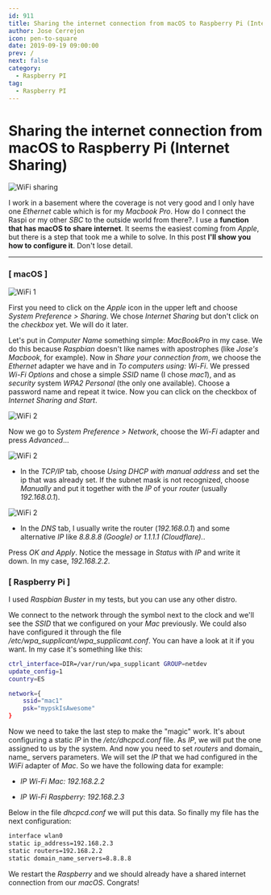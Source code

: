 ```yaml
---
id: 911
title: Sharing the internet connection from macOS to Raspberry Pi (Internet Sharing)
author: Jose Cerrejon
icon: pen-to-square
date: 2019-09-19 09:00:00
prev: /
next: false
category:
  - Raspberry PI
tag:
  - Raspberry PI
---
```


# Sharing the internet connection from macOS to Raspberry Pi (Internet Sharing)

![WiFi sharing](/images/2019/09/wifi_sharing.jpg)

I work in a basement where the coverage is not very good and I only have one *Ethernet* cable which is for my *Macbook Pro*. How do I connect the Raspi or my other *SBC* to the outside world from there?. I use a **function that has macOS to share internet**. It seems the easiest coming from *Apple*, but there is a step that took me a while to solve. In this post **I'll show you how to configure it**. Don't lose detail.

- - -
###  [ macOS ]

![WiFi 1](/images/2019/09/WiFi_00.png)

First you need to click on the *Apple* icon in the upper left and choose *System Preference > Sharing*. We chose *Internet Sharing* but don't click on the *checkbox* yet. We will do it later.

Let's put in *Computer Name* something simple: *MacBookPro* in my case. We do this because *Raspbian* doesn't like names with apostrophes (like *Jose's Macbook*, for example). Now in *Share your connection from*, we choose the *Ethernet* adapter we have and in *To computers using: Wi-Fi*. We pressed *Wi-Fi Options* and chose a simple *SSID* name (I chose *mac1*), and as *security* system *WPA2 Personal* (the only one available). Choose a password name and repeat it twice. Now you can click on the checkbox of *Internet Sharing and Start*.

![WiFi 2](/images/2019/09/WiFi_01.png)

Now we go to *System Preference > Network*, choose the *Wi-Fi* adapter and press *Advanced*... 

![WiFi 2](/images/2019/09/WiFi_02.png)

* In the *TCP/IP* tab, choose *Using DHCP with manual address* and set the ip that was already set. If the subnet mask is not recognized, choose *Manually* and put it together with the *IP* of your *router* (usually *192.168.0.1*).

![WiFi 2](/images/2019/09/WiFi_03.png)

* In the *DNS* tab, I usually write the router (*192.168.0.1*) and some alternative *IP* like *8.8.8.8 (Google) or 1.1.1.1 (Cloudflare).*.

Press *OK and Apply*. Notice the message in *Status* with *IP* and write it down. In my case, *192.168.2.2*.

###  [ Raspberry Pi ]

I used *Raspbian Buster* in my tests, but you can use any other distro. 

We connect to the network through the symbol next to the clock and we'll see the *SSID* that we configured on your *Mac* previously. We could also have configured it through the file */etc/wpa_supplicant/wpa_supplicant.conf*. You can have a look at it if you want. In my case it's something like this:

```bash
ctrl_interface=DIR=/var/run/wpa_supplicant GROUP=netdev
update_config=1
country=ES

network={
	ssid="mac1"
	psk="mypskIsAwesome"
}
```

Now we need to take the last step to make the "magic" work. It's about configuring a static *IP* in the */etc/dhcpcd.conf* file. As *IP*, we will put the one assigned to us by the system. And now you need to set *routers* and domain_ name_ servers parameters. We will set the *IP* that we had configured in the *WiFi* adapter of *Mac*. So we have the following data for example:

* *IP Wi-Fi Mac: 192.168.2.2*

* *IP Wi-Fi Raspberry: 192.168.2.3*

Below in the file *dhcpcd.conf* we will put this data. So finally my file has the next configuration:

```bash
interface wlan0
static ip_address=192.168.2.3
static routers=192.168.2.2
static domain_name_servers=8.8.8.8
```

We restart the *Raspberry* and we should already have a shared internet connection from our *macOS*. Congrats!
